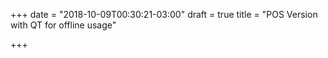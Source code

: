 +++
date = "2018-10-09T00:30:21-03:00"
draft = true
title = "POS Version with QT for offline usage"

+++
